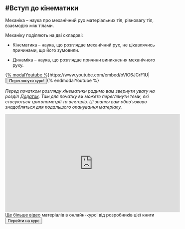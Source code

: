 <script src="../../custom/js/quiz.js"></script>
#<p1>Вступ до кінематики</p1>
---------
<p1>Механіка</p1> – наука про механiчний рух матерiальних тiл, рiвновагу тiл, взаємодiю мiж тiлами.

Механіку поділяють на дві складові:
* <p1>Кiнематика</p1> – наука, що розглядає механiчний рух, не цiкавлячись причинами,
що його зумовили.

* <p1>Динамiка</p1> – наука, що розглядає причини виникнення механiчного руху.





<div>
{% modalYoutube %}https://www.youtube.com/embed/bVlO6JCrF1U|
<div class="popup" style="background-image: url('https://raw.githubusercontent.com/chudaol/ed-era-book-physics/master/book/chapter_1/vid/1.png');">
  <div id="youtube-logo">
  </div>
</div>
|<a href="https://study.ed-era.com/courses/EdEra/P101/p101/about?_ga=1.67151697.1581692993.1410539408"><button class="but">Переглянути курс!</button></a>{% endmodalYoutube %}
</div>






<em>Перед початком розгляду кінематики радимо вам звернути увагу на розділ [Додаток](/../Add/trigonometry/trigonometry.md). Там для початку ви можете переглянути теми, які стосуються тригонометрії та векторів. Ці знання вам обов'язково знадобляться для подальшого опанування матеріалу. </em> 

<div class="fluidMedia">
<iframe width="560" height="315" src="https://www.youtube.com/embed/bVlO6JCrF1U" frameborder="0" allowfullscreen></iframe>
</div>

<div class="boxCourse">
<div class="textBlock">Ще більше відео матеріалів в <eo>онлайн-курсі</eo> від розробників цієї книги</div>
<div class="buttonBlock"><button class="but"> Перейти на курс</button></div>
</div>




    